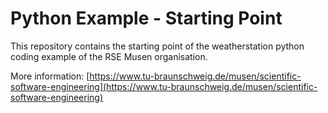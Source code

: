 # Python Example - Starting Point

This repository contains the starting point of the weatherstation python coding example of the RSE Musen organisation.

More information: [https://www.tu-braunschweig.de/musen/scientific-software-engineering](https://www.tu-braunschweig.de/musen/scientific-software-engineering)

